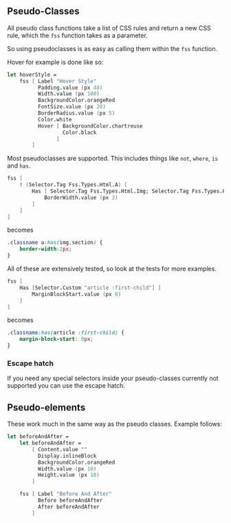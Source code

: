 ## Pseudo-Classes

All pseudo class functions take a list of CSS rules and return a new CSS rule, which the `fss` function takes as a parameter.

So using pseudoclasses is as easy as calling them within the `fss` function.

Hover for example is done like so:
```fsharp
let hoverStyle =
    fss [ Label "Hover Style"
          Padding.value (px 40)
          Width.value (px 100)
          BackgroundColor.orangeRed
          FontSize.value (px 20)
          BorderRadius.value (px 5)
          Color.white
          Hover [ BackgroundColor.chartreuse
                  Color.black
                ] 
        ]
```
<example/>

Most pseudoclasses are supported. This includes things like `not`, `where`, `is` and `has`.

```fsharp
fss [
    ! (Selector.Tag Fss.Types.Html.A) [
        Has [ Selector.Tag Fss.Types.Html.Img; Selector.Tag Fss.Types.Html.Section ] [
            BorderWidth.value (px 2)
        ]
    ]
] 
```
becomes 
```css
.classname a:has(img,section) {
    border-width:2px;
}
```
All of these are extensively tested, so look at the tests for more examples.


```fsharp
fss [
    Has [Selector.Custom "article :first-child"] [
        MarginBlockStart.value (px 0)
    ]
]
```
becomes
```css
.classname:has(article :first-child) {
    margin-block-start: 0px;
}
```

### Escape hatch
If you need any special selectors inside your pseudo-classes currently not supported you can use the escape hatch.


## Pseudo-elements

These work much in the same way as the pseudo classes. Example follows:

```fsharp
let beforeAndAfter =
    let beforeAndAfter =
        [ Content.value ""
          Display.inlineBlock
          BackgroundColor.orangeRed
          Width.value (px 10)
          Height.value (px 10)
        ]

    fss [ Label "Before And After"
          Before beforeAndAfter
          After beforeAndAfter 
        ]
```
<example/>
